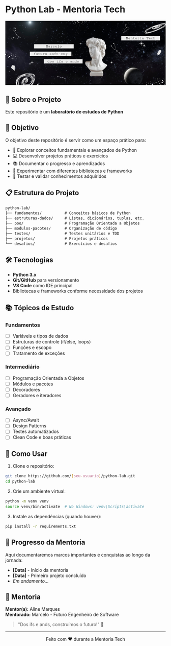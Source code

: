 # Python Lab - Mentoria Tech

![Mentoria Tech Banner](assets/images/mentoria-banner.png)

## 🚀 Sobre o Projeto

Este repositório é um **laboratório de estudos de Python**

## 🎯 Objetivo

O objetivo deste repositório é servir como um espaço prático para:
- 🐍 Explorar conceitos fundamentais e avançados de Python
- 💻 Desenvolver projetos práticos e exercícios
- 📚 Documentar o progresso e aprendizados
- 🔧 Experimentar com diferentes bibliotecas e frameworks
- 🧪 Testar e validar conhecimentos adquiridos

## 📋 Estrutura do Projeto

```
python-lab/
├── fundamentos/          # Conceitos básicos de Python
├── estruturas-dados/     # Listas, dicionários, tuplas, etc.
├── poo/                  # Programação Orientada a Objetos
├── modulos-pacotes/      # Organização de código
├── testes/               # Testes unitários e TDD
├── projetos/             # Projetos práticos
└── desafios/             # Exercícios e desafios
```

## 🛠️ Tecnologias

- **Python 3.x**
- **Git/GitHub** para versionamento
- **VS Code** como IDE principal
- Bibliotecas e frameworks conforme necessidade dos projetos

## 📚 Tópicos de Estudo

### Fundamentos
- [ ] Variáveis e tipos de dados
- [ ] Estruturas de controle (if/else, loops)
- [ ] Funções e escopo
- [ ] Tratamento de exceções

### Intermediário
- [ ] Programação Orientada a Objetos
- [ ] Módulos e pacotes
- [ ] Decoradores
- [ ] Geradores e iteradores

### Avançado
- [ ] Async/Await
- [ ] Design Patterns
- [ ] Testes automatizados
- [ ] Clean Code e boas práticas

## 🚀 Como Usar

1. Clone o repositório:
```bash
git clone https://github.com/[seu-usuario]/python-lab.git
cd python-lab
```

2. Crie um ambiente virtual:
```bash
python -m venv venv
source venv/bin/activate  # No Windows: venv\Scripts\activate
```

3. Instale as dependências (quando houver):
```bash
pip install -r requirements.txt
```

## 📝 Progresso da Mentoria

Aqui documentaremos marcos importantes e conquistas ao longo da jornada:

- **[Data]** - Início da mentoria
- **[Data]** - Primeiro projeto concluído
- _Em andamento..._

## 🤝 Mentoria

**Mentor(a):** Aline Marques  
**Mentorado:** Marcelo - Futuro Engenheiro de Software

> "Dos ifs e ands, construímos o futuro!" 🌟

---

<p align="center">
  Feito com ❤️ durante a Mentoria Tech
</p> 